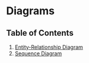 # Diagrams

## Table of Contents

1. [Entity-Relationship Diagram](./er-diagram.md)
2. [Sequence Diagram](./sequence-diagrams.md)
